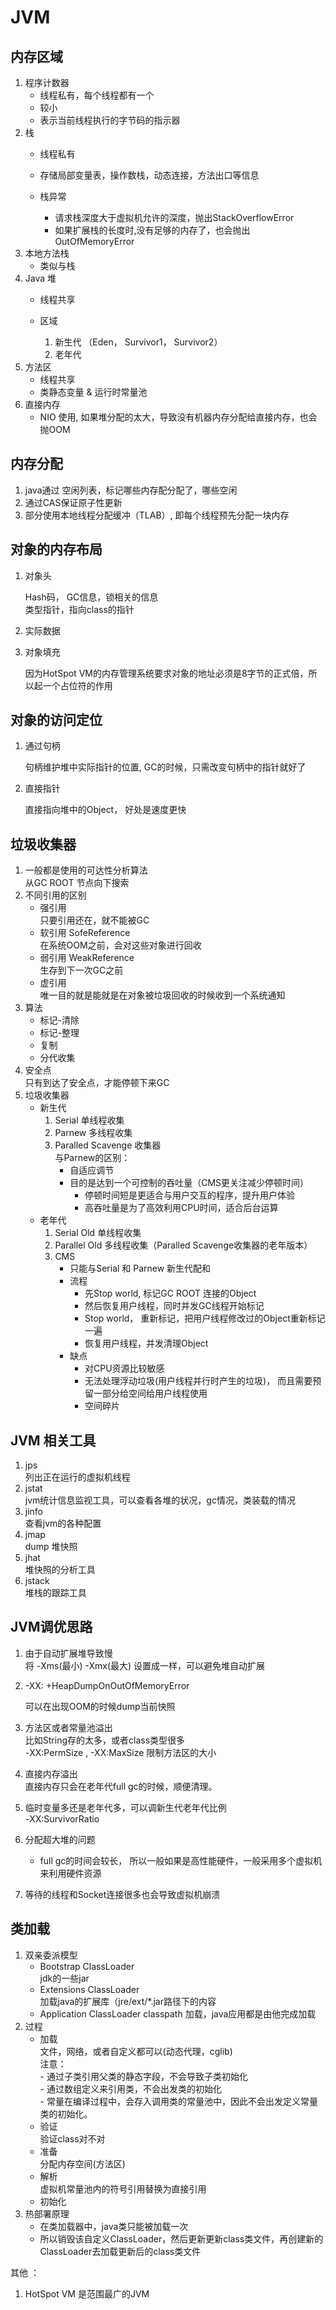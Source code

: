 # JVM 

## 内存区域

1. 程序计数器
    - 线程私有，每个线程都有一个
    - 较小
    - 表示当前线程执行的字节码的指示器
2. 栈
    - 线程私有
    - 存储局部变量表，操作数栈，动态连接，方法出口等信息
    - 栈异常

        -  请求栈深度大于虚拟机允许的深度，抛出StackOverflowError
        -  如果扩展栈的长度时,没有足够的内存了，也会抛出OutOfMemoryError
3. 本地方法栈
    - 类似与栈
4. Java 堆
    - 线程共享
    - 区域

        1. 新生代 （Eden， Survivor1， Survivor2）
        2. 老年代
5. 方法区
    - 线程共享
    - 类静态变量 & 运行时常量池
6. 直接内存
    - NIO 使用, 如果堆分配的太大，导致没有机器内存分配给直接内存，也会抛OOM

## 内存分配

1. java通过 空闲列表，标记哪些内存配分配了，哪些空闲
2. 通过CAS保证原子性更新
3. 部分使用本地线程分配缓冲（TLAB）, 即每个线程预先分配一块内存

## 对象的内存布局

1. 对象头

    Hash码， GC信息，锁相关的信息  
    类型指针，指向class的指针
2. 实际数据
3. 对象填充

    因为HotSpot VM的内存管理系统要求对象的地址必须是8字节的正式倍，所以起一个占位符的作用

## 对象的访问定位

1. 通过句柄

    句柄维护堆中实际指针的位置, GC的时候，只需改变句柄中的指针就好了

2. 直接指针

    直接指向堆中的Object， 好处是速度更快

## 垃圾收集器

1. 一般都是使用的可达性分析算法  
    从GC ROOT 节点向下搜索
2. 不同引用的区别  
    - 强引用   
        只要引用还在，就不能被GC
    - 软引用 SofeReference  
        在系统OOM之前，会对这些对象进行回收
    - 弱引用 WeakReference  
        生存到下一次GC之前
    - 虚引用  
        唯一目的就是能就是在对象被垃圾回收的时候收到一个系统通知
3. 算法
    - 标记-清除
    - 标记-整理
    - 复制
    - 分代收集
4. 安全点  
    只有到达了安全点，才能停顿下来GC
5. 垃圾收集器
    - 新生代  
        1. Serial 单线程收集
        2. Parnew 多线程收集
        3. Paralled Scavenge 收集器  
            与Parnew的区别：  
            - 自适应调节
            - 目的是达到一个可控制的吞吐量（CMS更关注减少停顿时间）  
                - 停顿时间短是更适合与用户交互的程序，提升用户体验
                - 高吞吐量是为了高效利用CPU时间，适合后台运算
    - 老年代
        1. Serial Old 单线程收集
        2. Parallel Old 多线程收集（Paralled Scavenge收集器的老年版本）
        3. CMS  
            - 只能与Serial 和 Parnew 新生代配和
            - 流程  
                - 先Stop world, 标记GC ROOT 连接的Object
                - 然后恢复用户线程，同时并发GC线程开始标记
                - Stop world， 重新标记，把用户线程修改过的Object重新标记一遍
                - 恢复用户线程，并发清理Object
            - 缺点
                - 对CPU资源比较敏感
                - 无法处理浮动垃圾(用户线程并行时产生的垃圾)， 而且需要预留一部分给空间给用户线程使用
                - 空间碎片

        


## JVM 相关工具

1. jps  
    列出正在运行的虚拟机线程
2. jstat  
    jvm统计信息监视工具，可以查看各堆的状况，gc情况，类装载的情况
3. jinfo  
    查看jvm的各种配置
4. jmap  
    dump 堆快照
5. jhat  
    堆快照的分析工具
6. jstack  
    堆栈的跟踪工具

## JVM调优思路

1. 由于自动扩展堆导致慢  
    将 -Xms(最小)  -Xmx(最大) 设置成一样，可以避免堆自动扩展
2. -XX: +HeapDumpOnOutOfMemoryError

    可以在出现OOM的时候dump当前快照
3. 方法区或者常量池溢出  
    比如String存的太多，或者class类型很多  
    -XX:PermSize , -XX:MaxSize 限制方法区的大小
4. 直接内存溢出  
    直接内存只会在老年代full gc的时候，顺便清理。
5. 临时变量多还是老年代多，可以调新生代老年代比例  
    -XX:SurvivorRatio
6. 分配超大堆的问题  
    - full gc的时间会较长， 所以一般如果是高性能硬件，一般采用多个虚拟机来利用硬件资源
7. 等待的线程和Socket连接很多也会导致虚拟机崩溃

## 类加载

1. 双亲委派模型
    - Bootstrap ClassLoader  
        jdk的一些jar
    - Extensions ClassLoader  
        加载java的扩展库（jre/ext/*.jar路径下的内容
    - Application ClassLoader
        classpath 加载，java应用都是由他完成加载
2. 过程
    - 加载  
        文件，网络，或者自定义都可以(动态代理，cglib)  
        注意：  
            - 通过子类引用父类的静态字段，不会导致子类初始化  
            - 通过数组定义来引用类，不会出发类的初始化  
            - 常量在编译过程中，会存入调用类的常量池中，因此不会出发定义常量类的初始化。 
    - 验证  
        验证class对不对
    - 准备  
        分配内存空间(方法区)
    - 解析  
        虚拟机常量池内的符号引用替换为直接引用
    - 初始化
3. 热部署原理
    - 在类加载器中，java类只能被加载一次
    - 所以销毁该自定义ClassLoader，然后更新更新class类文件，再创建新的ClassLoader去加载更新后的class类文件

其他 ：
1. HotSpot VM 是范围最广的JVM

